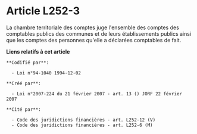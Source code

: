 # Article L252-3

La chambre territoriale des comptes juge l'ensemble des comptes des comptables publics des communes et de leurs
établissements publics ainsi que les comptes des personnes qu'elle a déclarées comptables de fait.

**Liens relatifs à cet article**

	**Codifié par**:

	  - Loi n°94-1040 1994-12-02

	**Créé par**:

	  - Loi n°2007-224 du 21 février 2007 - art. 13 () JORF 22 février 2007

	**Cité par**:

	  - Code des juridictions financières - art. L252-12 (V)
	  - Code des juridictions financières - art. L252-6 (M)
